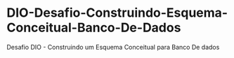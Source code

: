 # DIO-Desafio-Construindo-Esquema-Conceitual-Banco-De-Dados
Desafio DIO - Construindo um Esquema Conceitual para Banco De dados
